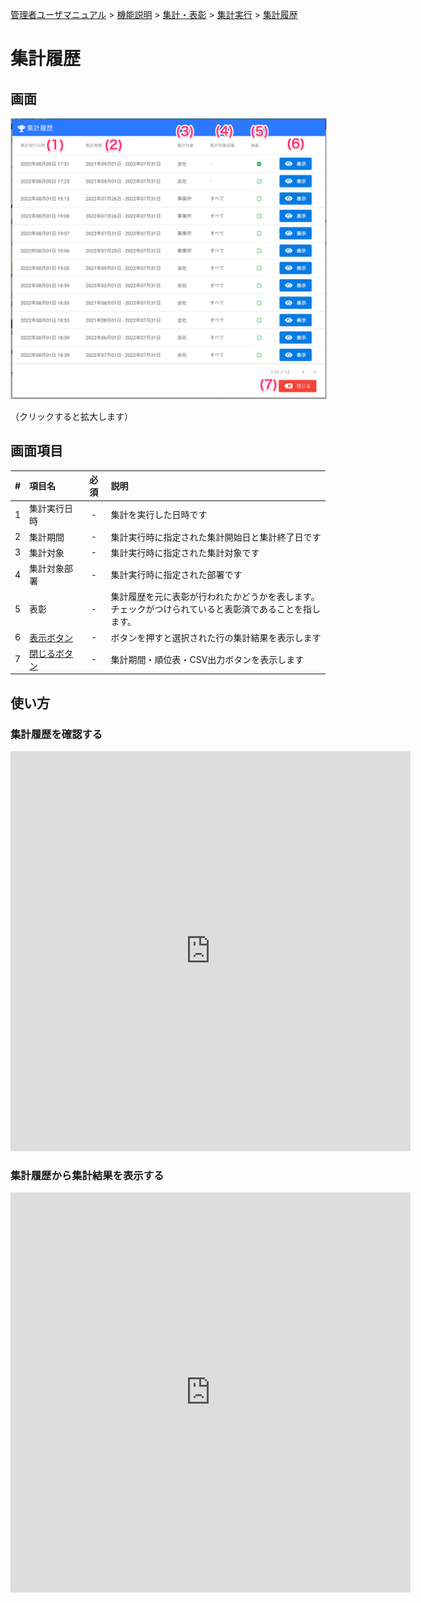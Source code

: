 [管理者ユーザマニュアル](../../../管理者機能/) > [機能説明](../../../管理者機能/#_16) > [集計・表彰](../../../管理者機能/#_22) > [集計実行](./total01.md) > [集計履歴](#)
# 集計履歴

## 画面
<a href="../../../images/total/2-1.png" data-lightbox="スクリーンショット" data-title="スクリーンショット">
    <img src="../../../images/total/2-1.png" style="border: solid 1px #ccc; width: 800px;" />
</a>

（クリックすると拡大します）


## 画面項目
|   #   | 項目名       | 必須  | 説明                                                                 |
| :---: | :----------- | :---: | :------------------------------------------------------------------- |
|   1   | 集計実行日時 |   -   | 集計を実行した日時です |
|   2   | 集計期間     |   -   | 集計実行時に指定された集計開始日と集計終了日です |
|   3   | 集計対象     |   -   | 集計実行時に指定された集計対象です                                                 |
|   4   | 集計対象部署 |   -   | 集計実行時に指定された部署です                                       |
|   5   | 表彰         |   -   | 集計履歴を元に表彰が行われたかどうかを表します。<br>チェックがつけられていると表彰済であることを指します。                   |
|   6   | [表示ボタン](#_6)   |   -   | ボタンを押すと選択された行の集計結果を表示します                        |
|   7   | [閉じるボタン](total01.md) |   -   | 集計期間・順位表・CSV出力ボタンを表示します                          |


## 使い方

### 集計履歴を確認する
<iframe src="https://scribehow.com/embed/__0plC_2AaREirS_mXz7FJwQ" width="640" height="640" allowfullscreen frameborder="0"></iframe>


### 集計履歴から集計結果を表示する
<iframe src="https://scribehow.com/embed/__eZ5OcmBzQZu9H5Y-YwMfFQ" width="640" height="640" allowfullscreen frameborder="0"></iframe>


